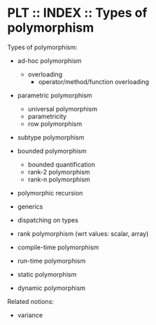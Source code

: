 # PLT :: INDEX :: Types of polymorphism

Types of polymorphism:
- ad-hoc polymorphism
  - overloading
    - operator/method/function overloading
- parametric polymorphism
  - universal polymorphism
  - parametricity
  - row polymorphism
- subtype polymorphism
- bounded polymorphism
  - bounded quantification
  - rank-2 polymorphism
  - rank-n polymorphism
- polymorphic recursion


- generics
- dispatching on types
- rank polymorphism (wrt values: scalar, array)
- compile-time polymorphism
- run-time polymorphism
- static polymorphism
- dynamic polymorphism

Related notions:
- variance
